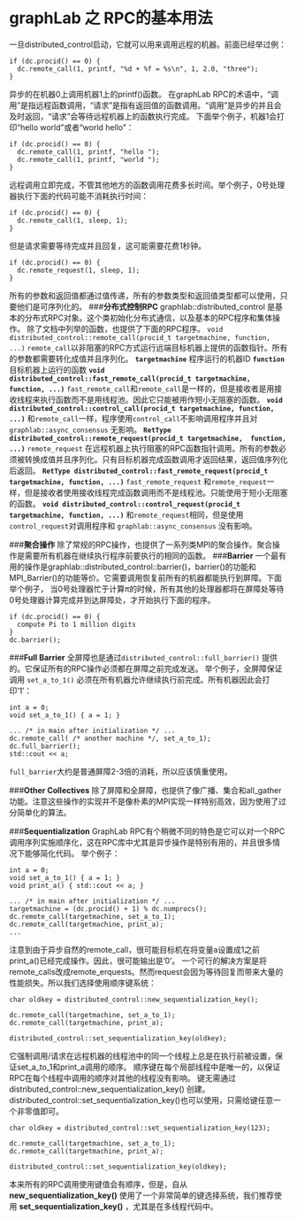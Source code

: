 graphLab 之 RPC的基本用法
======
一旦distributed_control启动，它就可以用来调用远程的机器。前面已经举过例：
<!-- lang:c-->
```
if (dc.procid() == 0) {
  dc.remote_call(1, printf, "%d + %f = %s\n", 1, 2.0, "three");
}
```

异步的在机器0上调用机器1上的printf()函数。
在graphLab RPC的术语中，“调用”是指远程函数调用，“请求”是指有返回值的函数调用。“调用”是异步的并且会及时返回，“请求”会等待远程机器上的函数执行完成。
下面举个例子，机器1会打印“hello world”或者“world hello”：
<!-- lang:c-->
```
if (dc.procid() == 0) {
  dc.remote_call(1, printf, "hello ");
  dc.remote_call(1, printf, "world ");
}
```
远程调用立即完成，不管其他地方的函数调用花费多长时间。举个例子，0号处理器执行下面的代码可能不消耗执行时间：
```
if (dc.procid() == 0) {
  dc.remote_call(1, sleep, 1);
}
```
但是请求需要等待完成并且回复，这可能需要花费1秒钟。
```
if (dc.procid() == 0) {
  dc.remote_request(1, sleep, 1);
}
```
所有的参数和返回值都通过值传递，所有的参数类型和返回值类型都可以使用，只要他们是可序列化的。
###**分布式控制RPC**
graphlab::distributed_control 是基本的分布式RPC对象。这个类初始化分布式通信，以及基本的RPC程序和集体操作。
除了文档中列举的函数，也提供了下面的RPC程序。
`void distributed_control::remote_call(procid_t targetmachine, function, ...)`
`remote_call`以非阻塞的RPC方式运行远端目标机器上提供的函数指针。所有的参数都需要转化成值并且序列化。
**`targetmachine`**  程序运行的机器ID
**`function`**  目标机器上运行的函数
**`void distributed_control::fast_remote_call(procid_t targetmachine, function, ...)`**
`fast_remote_call`和`remote_call`是一样的，但是接收者是用接收线程来执行函数而不是用线程池。因此它只能被用作短小无阻塞的函数。
**`void distributed_control::control_call(procid_t targetmachine, function, ...)`**
和`remote_call`一样，程序使用`control_call`不影响调用程序并且对
`graphlab::async_consensus` 无影响。
**` RetType distributed_control::remote_request(procid_t targetmachine, 
function, ...) `**
`remote_request`  在远程机器上执行阻塞的RPC函数指针调用。所有的参数必须被转换成值并且序列化。只有目标机器完成函数调用才返回结果，返回值序列化后返回。
**`RetType distributed_control::fast_remote_request(procid_t targetmachine,
function, ...)`**
`fast_remote_request`  和`remote_request`一样，但是接收者使用接收线程完成函数调用而不是线程池。只能使用于短小无阻塞的函数。
**`void distributed_control::control_request(procid_t targetmachine, function, ...)`**
和`remote_request`相同，但是使用`control_request`对调用程序和
 `graphlab::async_consensus` 没有影响。

###**聚合操作**
除了常规的RPC操作，也提供了一系列类MPI的聚合操作。聚合操作是需要所有机器在继续执行程序前要执行的相同的函数。
###**Barrier**
一个最有用的操作是graphlab::distributed_control::barrier()，barrier()的功能和MPI_Barrier()的功能等价。它需要调用恢复前所有的机器都能执行到屏障。下面举个例子， 当0号处理器忙于计算π的时候，所有其他的处理器都将在屏障处等待0号处理器计算完成并到达屏障处，才开始执行下面的程序。
<!-- lang:c-->
```
if (dc.procid() == 0) {
  compute Pi to 1 million digits
}
dc.barrier();
```

###**Full Barrier**
全屏障也是通过`distributed_control::full_barrier()` 提供的。它保证所有的RPC操作必须都在屏障之前完成发送。
举个例子，全屏障保证调用 `set_a_to_1()` 必须在所有机器允许继续执行前完成。所有机器因此会打印‘1’：
<!-- lang:c-->
```
int a = 0;
void set_a_to_1() { a = 1; }

... /* in main after initialization */ ...
dc.remote_call( /* another machine */, set_a_to_1);
dc.full_barrier();
std::cout << a;
```

`full_barrier`大约是普通屏障2-3倍的消耗，所以应该慎重使用。

###**Other Collectives**
除了屏障和全屏障，也提供了像广播、集合和all_gather功能。注意这些操作的实现并不是像朴素的MPI实现一样特别高效，因为使用了过分简单化的算法。

###**Sequentialization**
GraphLab RPC有个稍微不同的特色是它可以对一个RPC调用序列实施顺序化，这在RPC库中尤其是异步操作是特别有用的，并且很多情况下能够简化代码。
举个例子：
<!-- lang:c-->
```
int a = 0;
void set_a_to_1() { a = 1; }
void print_a() { std::cout << a; }

... /* in main after initialization */ ...
targetmachine = (dc.procid() + 1) % dc.numprocs();
dc.remote_call(targetmachine, set_a_to_1);
dc.remote_call(targetmachine, print_a);
...
```

注意到由于异步自然的remote_call，很可能目标机在将变量a设置成1之前print_a()已经完成操作。因此，很可能输出是’0’。
一个可行的解决方案是将remote_calls改成remote_erquests。然而request会因为等待回复而带来大量的性能损失。所以我们选择使用顺序键系统：
<!-- lang:c-->
```
char oldkey = distributed_control::new_sequentialization_key();

dc.remote_call(targetmachine, set_a_to_1);
dc.remote_call(targetmachine, print_a);

distributed_control::set_sequentialization_key(oldkey);
```
它强制调用/请求在远程机器的线程池中的同一个线程上总是在执行前被设置，保证set_a_to_1和print_a调用的顺序。
顺序键在每个局部线程中是唯一的，以保证RPC在每个线程中调用的顺序对其他的线程没有影响。
键无需通过distributed_control::new_sequentialization_key() 创建。
distributed_control::set_sequentialization_key()也可以使用，只需给键任意一个非零值即可。
<!-- lang:c-->
```
char oldkey = distributed_control::set_sequentialization_key(123);

dc.remote_call(targetmachine, set_a_to_1);
dc.remote_call(targetmachine, print_a);

distributed_control::set_sequentialization_key(oldkey);
```

本来所有的RPC调用使用键值会有顺序，但是，自从**new_sequentialization_key()** 使用了一个非常简单的键选择系统，我们推荐使用 **set_sequentialization_key()** ，尤其是在多线程代码中。



